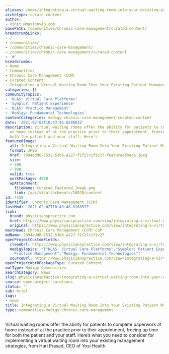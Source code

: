 ```yaml
---
aliases: /news/integrating-a-virtual-waiting-room-into-your-existing-patient-management
archetype: curate-content
author:
- Vinit @maxinovip.com
basePath: /communities/chronic-care-management/curated-content/
breadcrumbLinks:
- /
- /communities/
- /communities/chronic-care-management/
- /communities/chronic-care-management/curated-content
- '#'
breadcrumbs:
- Home
- Communities
- Chronic Care Management (CCM)
- Curated Content
- Integrating a Virtual Waiting Room Into Your Existing Patient Management
categories: []
communityTopics:
- 'KLAS: Virtual Care Platforms'
- 'Symplur: Patient Experience'
- 'KLAS: Practice Management'
- 'Medigy: Fundamental Technologies'
contentCategories: medigy-chronic-care-management-curated-content
date: '2021-02-02T10:43:45.028663Z'
description: Virtual waiting rooms offer the ability for patients to complete paperwork
  at home instead of at the practice prior to their appointment, freeing up time for
  both the patient and your staff. Here’s
featuredImage:
  alt: Integrating a Virtual Waiting Room Into Your Existing Patient Management
  format: JPEG
  href: 7094edd8-1532-530b-a227-f1f27c1f1c27-featuredImage.jpeg
  size:
  - 590
  - 300
  valid: true
  workPackage: 4458
  wpAttachment:
    fileName: Curated_Featured_Image.png
    link: /api/v3/attachments/10820/content
id: 4458
identifier: Chronic Care Management (CCM)
lastMod: '2021-02-02T10:43:48.816857Z'
link:
  brand: physicianspractice.com
  href: https://www.physicianspractice.com/view/integrating-a-virtual-waiting-room-into-your-existing-patient-management
  original: https://www.physicianspractice.com/view/integrating-a-virtual-waiting-room-into-your-existing-patient-management
mastHead: Chronic Care Management (CCM) CoP
mdName: 7094edd8-1532-530b-a227-f1f27c1f1c27
openProjectCustomFields:
  cleanUrl: https://www.physicianspractice.com/view/integrating-a-virtual-waiting-room-into-your-existing-patient-management
  medigyTopics: '["KLAS: Virtual Care Platforms","Symplur: Patient Experience","KLAS:
    Practice Management","Medigy: Fundamental Technologies"]'
  sourceUrl: https://www.physicianspractice.com/view/integrating-a-virtual-waiting-room-into-your-existing-patient-management
openProjectWorkPackageType: Curated Content
owlType: Medigy Communities
searchCategory: News
slug: physicianspractice-integrating-a-virtual-waiting-room-into-your-existing-patient-management
source: open-project-curations
status: ''
sub: brief
tags:
- news
title: Integrating a Virtual Waiting Room Into Your Existing Patient Management
type: communities/medigy-chronic-care-management
---
```


<p>Virtual waiting rooms offer the ability for patients to complete paperwork at home instead of at the practice prior to their appointment, freeing up time for both the patient and your staff. Here’s what you need to consider for implementing a virtual waiting room into your existing management strategies, from Hari Prasad, CEO of Yosi Health.</p>